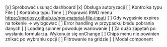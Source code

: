 [x] Spróbować usunąć dashboard
[x] Obsługa autoryzacji
[ ] Kontrolka typu File
[ ] Kontrolka typu Time
[ ] Poprawić RWD menu
    https://merlosy.github.io/ngx-material-file-input/
[ ] Gdy wygaśnie expires na tokenie -> wylogować
[ ] Error handling w przypadku błedu pobrania danych
[ ] Loading spinner powoduje wariowanie
[ ] Za dużo zapytań po wysłaniu formularza. Wykonuje się onChange
[ ] Chips menu nie powinien znikać po wybraniu opcji
[ ] Filtrowanie na gridzie
[ ] Modal component
